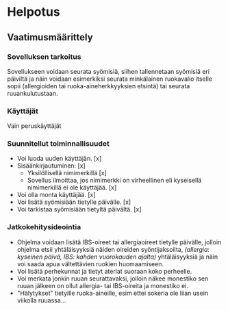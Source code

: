 # Helpotus

## Vaatimusmäärittely

### Sovelluksen tarkoitus
Sovellukseen voidaan seurata syömisiä, siihen tallennetaan syömisiä eri päiviltä ja näin voidaan esimerkiksi seurata minkälainen ruokavalio itselle sopii (allergioiden tai ruoka-aineherkkyyksien etsintä) tai seurata ruuankulutustaan.

### Käyttäjät
Vain peruskäyttäjät

### Suunnitellut toiminnallisuudet
- Voi luoda uuden käyttäjän.	[x]
- Sisäänkirjautuminen:		[x]
    - Yksilöllisellä nimimerkillä	[x]
    - Sovellus ilmoittaa, jos nimimerkki on virheellinen eli kyseisellä nimimerkillä ei ole käyttäjää.			[x]
- Voi olla monta käyttäjää.			[x]
- Voi lisätä syömisiään tietylle päivälle.	[x]
- Voi tarkistaa syömisiään tietyltä päivältä.	[x]

### Jatkokehitysideointia
 * Ohjelma voidaan lisätä IBS-oireet tai allergiaoireet tietylle päivälle, jolloin ohjelma etsii yhtäläisyyksiä näiden oireiden syöntijaksoilta, *(allergia: kyseinen päivä, IBS: kahden vuorokauden ajalta)* yhtäläisyyksiä ja näin voi saada apua vältettävien ruokien huomaamiseen.
 * Voi lisätä perhekunnat ja tietyt ateriat suoraan koko perheelle. 
 * Voi merkata jonkin ruuan seurattavaksi, jolloin näkee monestiko sen ruuan jälkeen on ollut allergia- tai IBS-oireita ja monestiko ei.
 * "Hälytykset" tietyille ruoka-aineille, esim ettei sokeria ole liian usein viikolla ruuassa...

